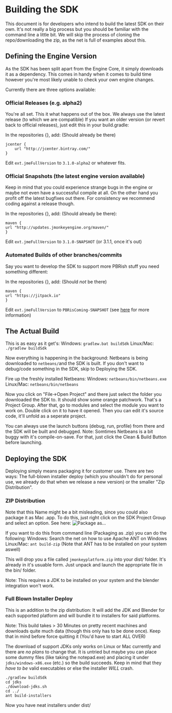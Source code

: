 # Building the SDK
This document is for developers who intend to build the latest SDK on their own.
It's not really a big process but you should be familiar with the command line a little bit.
We will skip the process of cloning the repo/downloading the zip, as the net is full of examples about this.

## Defining the Engine Version
As the SDK has been split apart from the Engine Core, it simply downloads it as a dependency.
This comes in handy when it comes to build time however you're most likely unable to check your own engine changes.

Currently there are three options available:

### Official Releases (e.g. alpha2)
You're all set. This it what happens out of the box. We always use the latest release (to which we are compatible)
If you want an older version (or revert back to official releases), just edit this in your build.gradle:

In the repositories {}, add: (Should already be there)
```
jcenter {
    url "http://jcenter.bintray.com/"
}
```
Edit `ext.jmeFullVersion` to `3.1.0-alpha2` or whatever fits.

### Official Snapshots (the latest engine version available)
Keep in mind that you could experience strange bugs in the engine or maybe not even have a successful compile at all. On the other hand you profit off the latest bugfixes out there.
For consistency we recommend coding against a release though.

In the repositories {}, add: (Should already be there):
```
maven {
url "http://updates.jmonkeyengine.org/maven/"
}
```
Edit `ext.jmeFullVersion` to `3.1.0-SNAPSHOT` (or 3.1.1, once it's out)

### Automated Builds of other branches/commits
Say you want to develop the SDK to support more PBRish stuff you need something different:

In the repositories {}, add: (Should *not* be there)
```
maven {
url "https://jitpack.io"
}
```
Edit `ext.jmeFullVersion` to `PBRisComing-SNAPSHOT` (see [here](https://jitpack.io/docs/) for more information)

## The Actual Build
This is as easy as it get's:
Windows: `gradlew.bat buildSdk`
Linux/Mac: `./gradlew buildSdk`

Now everything is happening in the background: Netbeans is being downloaded to `netbeans/`and the SDK is built.
If you don't want to debug/code something in the SDK, skip to Deploying the SDK.

Fire up the freshly installed Netbeans:
Windows: `netbeans/bin/netbeans.exe`
Linux/Mac: `netbeans/bin/netbeans`

Now you click on "File->Open Project" and there just select the folder you downloaded the SDK to. It should show some orange patchwork. That's a Project Group.
After that, go to modules and select the module you want to work on. Double click on it to have it opened. Then you can edit it's source code, it'll unfold as a seperate project.

You can always use the launch buttons (debug, run, profile) from there and the SDK will be built and debugged.
Note: Somtimes Netbeans is a bit buggy with it's compile-on-save. For that, just click the Clean & Build Button before launching.

## Deploying the SDK
Deploying simply means packaging it for customer use. There are two ways: The full-blown installer deploy (which you shouldn't do for personal use, we already do that when we release a new version) or the smaller "Zip Distribution".

### ZIP Distribution
Note that this Name might be a bit misleading, since you could also package it as Mac .app.
To do this, just right click on the SDK Project Group and select an option. See here:
![Package as...](http://i.imgur.com/5V2uBHf.png)

If you want to do this from command line (Packaging as .zip) you can do the following:
Windows: Search the net on how to use Apache ANT on Windows
Linux/Mac: `ant build-zip` (Note that ANT has to be installed on your system aswell)

This will drop you a file called `jmonkeyplatform.zip` into your dist/ folder.
It's already in it's usuable form. Just unpack and launch the appropriate file in the bin/ folder.

Note: This requires a JDK to be installed on your system and the blender integration won't work.

### Full Blown Installer Deploy
This is an addition to the zip distribution: It will add the JDK and Blender for each supported platform and will bundle it to installers for said platforms.

Note: This build takes > 30 Minutes on pretty recent machines and downloads quite much data (though this only has to be done once). Keep that in mind before force quitting it (You'd have to start ALL OVER)

The download of support JDKs only works on Linux or Mac currently and there are *no plans* to change that.
It is untried but maybe you can place some dummy files (like taking the notepad.exe) and placing it under `jdks/windows-x86.exe` (etc.) so the build succeeds.
Keep in mind that they *have to be* valid executables or else the installer *WILL* crash.

```
./gradlew buildSdk
cd jdks
./download-jdks.sh
cd ../
ant build-installers
```

Now you have neat installers under dist/